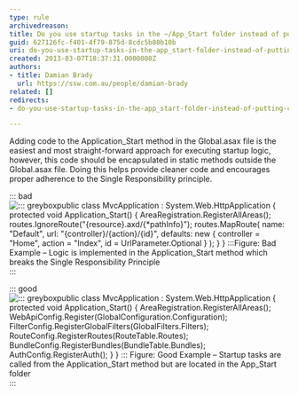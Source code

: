 ```yaml
---
type: rule
archivedreason: 
title: Do you use startup tasks in the ~/App_Start folder instead of putting code in Global.asax?
guid: 627126fc-f401-4f79-875d-8cdc5b80b10b
uri: do-you-use-startup-tasks-in-the-app_start-folder-instead-of-putting-code-in-global-asax
created: 2013-03-07T18:37:31.0000000Z
authors:
- title: Damian Brady
  url: https://ssw.com.au/people/damian-brady
related: []
redirects:
- do-you-use-startup-tasks-in-the-app_start-folder-instead-of-putting-code-in-globalasax

---
```


Adding code to the Application\_Start method in the Global.asax file is the easiest and most straight-forward approach for executing startup logic, however, this code should be encapsulated in static methods outside the Global.asax file. Doing this helps provide cleaner code and encourages proper adherence to the Single Responsibility principle.

<!--endintro-->


::: bad  
![::: greyboxpublic class MvcApplication : System.Web.HttpApplication {     protected void Application\_Start()     {         AreaRegistration.RegisterAllAreas();          routes.IgnoreRoute("{resource}.axd/{\*pathInfo}");          routes.MapRoute(             name: "Default",             url: "{controller}/{action}/{id}",             defaults: new { controller = "Home", action = "Index", id = UrlParameter.Optional }         );        } }    :::Figure: Bad Example – Logic is implemented in the Application\_Start method which breaks the Single Responsibility Principle](startup-task.jpg)  
:::


::: good  
![::: greyboxpublic class MvcApplication : System.Web.HttpApplication {     protected void Application\_Start()     {         AreaRegistration.RegisterAllAreas();          WebApiConfig.Register(GlobalConfiguration.Configuration);         FilterConfig.RegisterGlobalFilters(GlobalFilters.Filters);         RouteConfig.RegisterRoutes(RouteTable.Routes);         BundleConfig.RegisterBundles(BundleTable.Bundles);         AuthConfig.RegisterAuth();     } }   :::        Figure: Good Example – Startup tasks are called from the Application\_Start method but are located in the App\_Start folder](startup-task.jpg)  
:::

